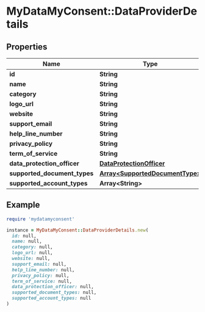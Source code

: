 # MyDataMyConsent::DataProviderDetails

## Properties

| Name | Type | Description | Notes |
| ---- | ---- | ----------- | ----- |
| **id** | **String** |  |  |
| **name** | **String** |  |  |
| **category** | **String** |  |  |
| **logo_url** | **String** |  | [optional] |
| **website** | **String** |  | [optional] |
| **support_email** | **String** |  | [optional] |
| **help_line_number** | **String** |  | [optional] |
| **privacy_policy** | **String** |  | [optional] |
| **term_of_service** | **String** |  | [optional] |
| **data_protection_officer** | [**DataProtectionOfficer**](DataProtectionOfficer.md) |  |  |
| **supported_document_types** | [**Array&lt;SupportedDocumentType&gt;**](SupportedDocumentType.md) |  |  |
| **supported_account_types** | **Array&lt;String&gt;** |  |  |

## Example

```ruby
require 'mydatamyconsent'

instance = MyDataMyConsent::DataProviderDetails.new(
  id: null,
  name: null,
  category: null,
  logo_url: null,
  website: null,
  support_email: null,
  help_line_number: null,
  privacy_policy: null,
  term_of_service: null,
  data_protection_officer: null,
  supported_document_types: null,
  supported_account_types: null
)
```

